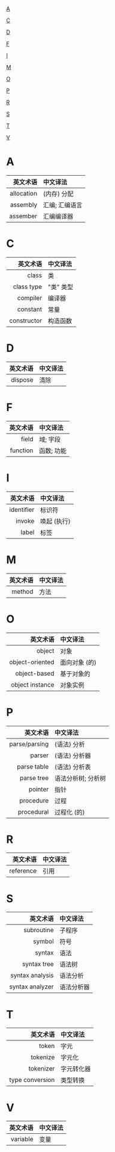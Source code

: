 [A](#a)

[C](#c)

[D](#d)

[F](#f)

[I](#i)

[M](#m)

[O](#o)

[P](#p)

[R](#r)

[S](#s)

[T](#t)

[V](#v)

# A

英文术语 | 中文译法
---:|:---
allocation | (内存) 分配
assembly | 汇编; 汇编语言
assember | 汇编编译器

# C

英文术语 | 中文译法
---:|:---
class | 类
class type | "类" 类型
compiler | 编译器
constant | 常量
constructor | 构造函数

# D

英文术语 | 中文译法
---:|:---
dispose | 清除

# F

英文术语 | 中文译法
---:|:---
field | 域; 字段
function | 函数; 功能

# I

英文术语 | 中文译法
---:|:---
identifier | 标识符
invoke | 唤起 (执行)
label | 标签

# M

英文术语 | 中文译法
---:|:---
method | 方法

# O 

英文术语 | 中文译法
---:|:---
object | 对象
object-oriented | 面向对象 (的)
object-based | 基于对象的
object instance | 对象实例

# P

英文术语 | 中文译法
---:|:---
parse/parsing | (语法) 分析
parser | (语法) 分析器
parse table | (语法) 分析表
parse tree | 语法分析树; 分析树
pointer | 指针
procedure | 过程
procedural | 过程化 (的)

# R

英文术语 | 中文译法
---:|:---
reference | 引用

# S

英文术语 | 中文译法
---:|:---
subroutine | 子程序
symbol | 符号
syntax | 语法
syntax tree | 语法树
syntax analysis | 语法分析
syntax analyzer | 语法分析器

# T

英文术语 | 中文译法
---:|:---
token | 字元
tokenize | 字元化
tokenizer | 字元转化器
type conversion | 类型转换

# V

英文术语 | 中文译法
---:|:---
variable | 变量
